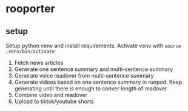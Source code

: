 # rooporter

## setup
Setup python venv and install requirements. Activate venv with `source .venv/bin/activate`

1. Fetch news articles
2. Generate one sentence summary and multi-sentence summary
3. Generate voice readover from multi-sentence summary
4. Generate videos based on one sentence summary in runpod. Keep generating until there is enough to conver length of readover
5. Combine video and readover
6. Upload to tiktok/youtube shorts
